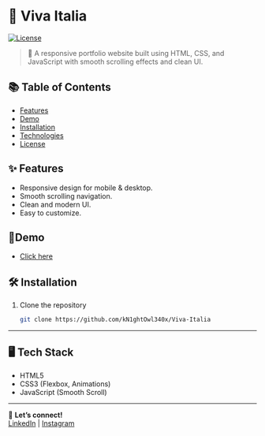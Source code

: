 # 🌟 Viva Italia
[![License](https://img.shields.io/badge/license-MIT-green)](LICENSE)
> 🚀 A responsive portfolio website built using HTML, CSS, and JavaScript with smooth scrolling effects and clean UI.
## 📚 Table of Contents
- [Features](#features)
- [Demo](#demo)
- [Installation](#installation)
- [Technologies](#technologies)
- [License](#license)


## ✨ Features
- Responsive design for mobile & desktop.
- Smooth scrolling navigation.
- Clean and modern UI.
- Easy to customize.

## 📱Demo
- [Click here](https://kn1ghtowlx.github.io/Viva-Italia/)

## 🛠 Installation
1. Clone the repository  
   ```bash
   git clone https://github.com/kN1ghtOwl340x/Viva-Italia

---

  ## 🖥 Tech Stack
  - HTML5  
  - CSS3 (Flexbox, Animations)  
  - JavaScript (Smooth Scroll)
___


💬 **Let’s connect!**  
[LinkedIn](https://linkedin.com/in/kn1ghtowl) | [Instagram](https://instagram.com/kn1ght0wlx/)
